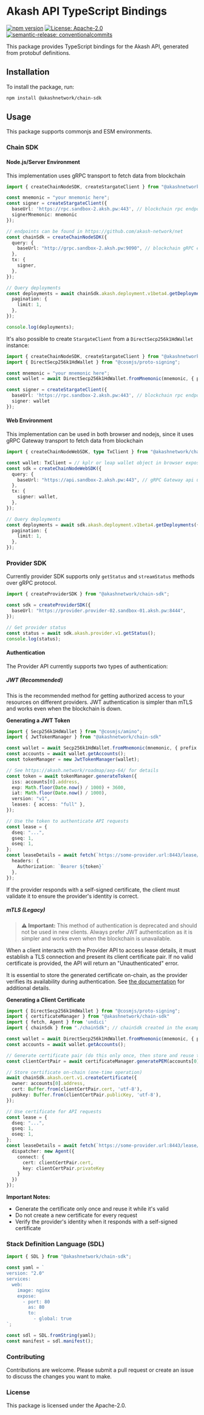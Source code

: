 # Akash API TypeScript Bindings

[![npm version](https://badge.fury.io/js/%40akashnetwork%2Fakash-api.svg)](https://badge.fury.io/js/%40akashnetwork%2Fakash-api)
[![License: Apache-2.0](https://img.shields.io/badge/License-apache2.0-yellow.svg)](https://opensource.org/license/apache-2-0)
[![semantic-release: conventionalcommits](https://img.shields.io/badge/semantic--release-conventionalcommits?logo=semantic-release)](https://github.com/semantic-release/semantic-release)

This package provides TypeScript bindings for the Akash API, generated from protobuf definitions.

## Installation

To install the package, run:

```bash
npm install @akashnetwork/chain-sdk
```

## Usage

This package supports commonjs and ESM environments.

### Chain SDK

#### Node.js/Server Environment

This implementation uses gRPC transport to fetch data from blockchain

```typescript
import { createChainNodeSDK, createStargateClient } from "@akashnetwork/chain-sdk";

const mnemonic = "your mnemonic here";
const signer = createStargateClient({
  baseUrl: 'https://rpc.sandbox-2.aksh.pw:443', // blockchain rpc endpoint
  signerMnemonic: mnemonic
});

// endpoints can be found in https://github.com/akash-network/net
const chainSdk = createChainNodeSDK({
  query: {
    baseUrl: "http://grpc.sandbox-2.aksh.pw:9090", // blockchain gRPC endpoint url
  },
  tx: {
    signer,
  },
});

// Query deployments
const deployments = await chainSdk.akash.deployment.v1beta4.getDeployments({
  pagination: {
    limit: 1,
  },
});

console.log(deployments);
```

It's also possible to create `StargateClient` from a `DirectSecp256k1HdWallet` instance:

```ts
import { createChainNodeSDK, createStargateClient } from "@akashnetwork/chain-sdk";
import { DirectSecp256k1HdWallet } from "@cosmjs/proto-signing";

const mnemonic = "your mnemonic here";
const wallet = await DirectSecp256k1HdWallet.fromMnemonic(mnemonic, { prefix: "akash" });

const signer = createStargateClient({
  baseUrl: 'https://rpc.sandbox-2.aksh.pw:443', // blockchain rpc endpoint
  signer: wallet
});
```

#### Web Environment

This implementation can be used in both browser and nodejs, since it uses gRPC Gateway transport to fetch data from blockchain

```typescript
import { createChainNodeWebSDK, type TxClient } from "@akashnetwork/chain-sdk/web";

const wallet: TxClient = // kplr or leap wallet object in browser exposed by corresponding extension
const sdk = createChainNodeWebSDK({
  query: {
    baseUrl: "https://api.sandbox-2.aksh.pw:443", // gRPC Gateway api url
  },
  tx: {
    signer: wallet,
  },
});

// Query deployments
const deployments = await sdk.akash.deployment.v1beta4.getDeployments({
  pagination: {
    limit: 1,
  },
});
```

### Provider SDK

Currently provider SDK supports only `getStatus` and `streamStatus` methods over gRPC protocol.

```typescript
import { createProviderSDK } from "@akashnetwork/chain-sdk";

const sdk = createProviderSDK({
  baseUrl: "https://provider.provider-02.sandbox-01.aksh.pw:8444",
});

// Get provider status
const status = await sdk.akash.provider.v1.getStatus();
console.log(status);
```

#### Authentication

The Provider API currently supports two types of authentication:

##### JWT (Recommended)

This is the recommended method for getting authorized access to your resources on different providers. JWT authentication is simpler than mTLS and works even when the blockchain is down.

**Generating a JWT Token**

```ts
import { Secp256k1HdWallet } from "@cosmjs/amino";
import { JwtTokenManager } from "@akashnetwork/chain-sdk"

const wallet = await Secp256k1HdWallet.fromMnemonic(mnemonic, { prefix: "akash" });
const accounts = await wallet.getAccounts();
const tokenManager = new JwtTokenManager(wallet);

// See https://akash.network/roadmap/aep-64/ for details
const token = await tokenManager.generateToken({
  iss: accounts[0].address,
  exp: Math.floor(Date.now() / 1000) + 3600,
  iat: Math.floor(Date.now() / 1000),
  version: "v1",
  leases: { access: "full" },
});

// Use the token to authenticate API requests
const lease = {
  dseq: "...",
  gseq: 1,
  oseq: 1,
};
const leaseDetails = await fetch(`https://some-provider.url:8443/lease/${lease.dseq}/${lease.gseq}/${lease.oseq}/status`, {
  headers: {
    Authorization: `Bearer ${token}`
  },
});
```

If the provider responds with a self-signed certificate, the client must validate it to ensure the provider's identity is correct.

##### mTLS (Legacy)

> **⚠️ Important:** This method of authentication is deprecated and should not be used in new clients. Always prefer JWT authentication as it is simpler and works even when the blockchain is unavailable.

When a client interacts with the Provider API to access lease details, it must establish a TLS connection and present its client certificate pair. If no valid certificate is provided, the API will return an "Unauthenticated" error.

It is essential to store the generated certificate on-chain, as the provider verifies its availability during authentication. See [the documentation](https://akash.network/docs/other-resources/authentication/) for additional details.

**Generating a Client Certificate**

```ts
import { DirectSecp256k1HdWallet } from "@cosmjs/proto-signing";
import { certificateManager } from "@akashnetwork/chain-sdk"
import { fetch, Agent } from 'undici'
import { chainSdk } from "./chainSdk"; // chainSdk created in the example above

const wallet = await DirectSecp256k1HdWallet.fromMnemonic(mnemonic, { prefix: "akash" });
const accounts = await wallet.getAccounts();

// Generate certificate pair (do this only once, then store and reuse the certificate)
const clientCertPair = await certificateManager.generatePEM(accounts[0].address);

// Store certificate on-chain (one-time operation)
await chainSdk.akash.cert.v1.createCertificate({
  owner: accounts[0].address,
  cert: Buffer.from(clientCertPair.cert, 'utf-8'),
  pubkey: Buffer.from(clientCertPair.publicKey, 'utf-8'),
});

// Use certificate for API requests
const lease = {
  dseq: "...",
  gseq: 1,
  oseq: 1,
};
const leaseDetails = await fetch(`https://some-provider.url:8443/lease/${lease.dseq}/${lease.gseq}/${lease.oseq}/status`, {
  dispatcher: new Agent({
    connect: {
      cert: clientCertPair.cert,
      key: clientCertPair.privateKey
    }
  })
});
```

**Important Notes:**
- Generate the certificate only once and reuse it while it's valid
- Do not create a new certificate for every request
- Verify the provider's identity when it responds with a self-signed certificate


### Stack Definition Language (SDL)

```typescript
import { SDL } from "@akashnetwork/chain-sdk";

const yaml = `
version: "2.0"
services:
  web:
    image: nginx
    expose:
      - port: 80
        as: 80
        to:
          - global: true
`;

const sdl = SDL.fromString(yaml);
const manifest = sdl.manifest();
```

### Contributing

Contributions are welcome. Please submit a pull request or create an issue to discuss the changes you want to make.

### License

This package is licensed under the Apache-2.0.

